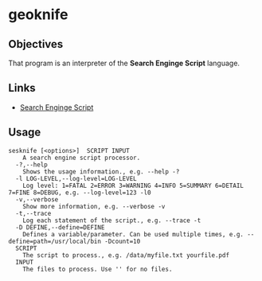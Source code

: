 # geoknife

## Objectives
That program is an interpreter of the __Search Enginge Script__ language.

## Links
- [Search Enginge Script](searchengine.md)

## Usage

```
sesknife [<options>]  SCRIPT INPUT
    A search engine script processor.
  -?,--help
    Shows the usage information., e.g. --help -?
  -l LOG-LEVEL,--log-level=LOG-LEVEL
    Log level: 1=FATAL 2=ERROR 3=WARNING 4=INFO 5=SUMMARY 6=DETAIL 7=FINE 8=DEBUG, e.g. --log-level=123 -l0
  -v,--verbose
    Show more information, e.g. --verbose -v
  -t,--trace
    Log each statement of the script., e.g. --trace -t
  -D DEFINE,--define=DEFINE
    Defines a variable/parameter. Can be used multiple times, e.g. --define=path=/usr/local/bin -Dcount=10
  SCRIPT
    The script to process., e.g. /data/myfile.txt yourfile.pdf
  INPUT
    The files to process. Use '' for no files.
```
